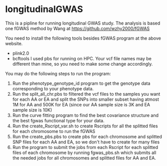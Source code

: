 # longitudinalGWAS

This is a pipline for running longitudinal GWAS study. The analysis is based one fGWAS method by Wang at https://github.com/wzhy2000/fGWAS

You need to install the following tools besides fGWAS program at the above website. 
+ plink2.0
+ bcftools
I used pbs for running on HPC.
Your vcf file names may be different than mine, so you need to make some change accordingly.

You may do the following steps to run the program:
1) Run the phenotype_genotype_id program to get the genotype data corresponding to your phenotype data.
2) Run the split_all_chr.pbs to filtered the vcf files to the samples you want for each AA or EA and split the SNPs into smaller subset having atmost 1M for AA and 500K for EA (since our AA sample size is 3K and EA sample size is 10K)
3) Run the curve fitting program to find the best covariance structure and the best fgwas functional type for your data. 
4) Run the create_Rscript_var.sh to create Rscripts for all the splitted files for each chromosome to run the fGWAS
5) Run the create_pbs.pbs to create pbs for each chromosome and splitted SNP files for each AA and EA, so we don't have to create for many files
6) Run the program to submit the jobs from each Rscript for each splitted files of each chromosome by running fgwas_pbs.sh which submits all the needed jobs for all chromosomes and splitted files for AA and EA.
